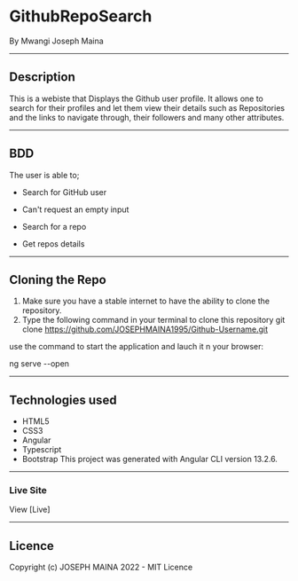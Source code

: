 # GithubRepoSearch
By Mwangi Joseph Maina

-------------------------------------------------------------------------------------------------------------------------------------------

## Description

This is a webiste that Displays the Github user profile. It allows one to search for their profiles and let them view their details such as Repositories and the links to navigate through, their followers and many other attributes.

-------------------------------------------------------------------------------------------------------------------------------------------
## BDD

The user is able to;

* Search for GitHub user

* Can't request an empty input

* Search for a repo

* Get repos details

-------------------------------------------------------------------------------------------------------------------------------------------
## Cloning the Repo

1. Make sure you have a stable internet to have the ability to clone the repository.
1. Type the following command in your terminal to clone this repository
git clone https://github.com/JOSEPHMAINA1995/Github-Username.git

use the command to start the application and lauch it n your browser:

ng serve --open

-------------------------------------------------------------------------------------------------------------------------------------------
## Technologies used

* HTML5
* CSS3
* Angular
* Typescript
* Bootstrap
This project was generated with Angular CLI version 13.2.6.

-------------------------------------------------------------------------------------------------------------------------------------------

### Live Site

View [Live] 

-------------------------------------------------------------------------------------------------------------------------------------------

## Licence

Copyright (c) JOSEPH MAINA 2022 - MIT Licence
